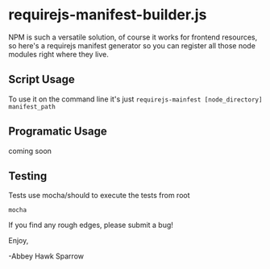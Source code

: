 requirejs-manifest-builder.js
==============
NPM is such a versatile solution, of course it works for frontend resources, so here's a requirejs manifest generator so you can register all those node modules right where they live. 

Script Usage
------------

To use it on the command line it's just `requirejs-mainfest [node_directory] manifest_path`

Programatic Usage
-----------------

coming soon

Testing
-------
Tests use mocha/should to execute the tests from root

    mocha

If you find any rough edges, please submit a bug!

Enjoy,

-Abbey Hawk Sparrow